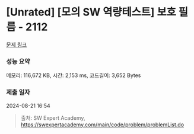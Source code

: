 # [Unrated] [모의 SW 역량테스트] 보호 필름 - 2112 

[문제 링크](https://swexpertacademy.com/main/code/problem/problemDetail.do?contestProbId=AV5V1SYKAaUDFAWu) 

### 성능 요약

메모리: 116,672 KB, 시간: 2,153 ms, 코드길이: 3,652 Bytes

### 제출 일자

2024-08-21 16:54



> 출처: SW Expert Academy, https://swexpertacademy.com/main/code/problem/problemList.do
